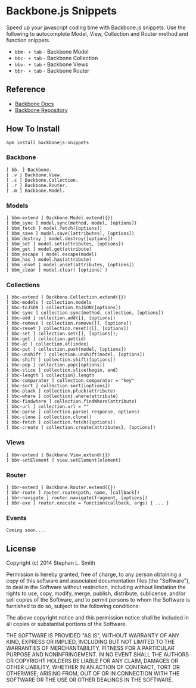 # Backbone.js Snippets

Speed up your javascript coding time with Backbone.js snippets. Use
the following to autocomplete Model, View, Collection and Router
method and function snippets.

* `bbm- + tab` - Backbone Model
* `bbc- + tab` - Backbone Collection
* `bbv- + tab` - Backbone Views
* `bbr- + tab` - Backbone Router

## Reference
 * [Backbone Docs](http://backbonejs.org)
 * [Backbone Repository](https://github.com/jashkenas/backbone)

## How To Install

```
apm install backbonejs-snippets
```

### Backbone
```
[ bb. ] Backbone.
[ .v ] Backbone.View.
[ .c ] Backbone.Collection.
[ .r ] Backbone.Router.
[ .m ] Backbone.Model.
```

### Models
```
[ bbm-extend ] Backbone.Model.extend({})
[ bbm_sync ] model.sync(method, model, [options])
[ bbm_fetch ] model.fetch([options])
[ bbm_save ] model.save([attributes], [options])
[ bbm_destroy ] model.destroy([options])
[ bbm_set ] model.set(attributes, [options])
[ bbm_get ] model.get(attribute)
[ bbm_escape ] model.escape(model)
[ bbm_has ] model.has(attribute)
[ bbm_unset ] model.unset(attributes, [options])
[ bbm_clear ] model.clear( [options] )
```

### Collections
```
[ bbc-extend ] Backbone.Collection.extend({})
[ bbc-models ] collection.models
[ bbc-toJSON ] collection.toJSON([options])
[ bbc-sync ] collection.sync(method, collection, [options])
[ bbc-add ] collection.add([], [options])
[ bbc-remove ] collection.remove([], [options])
[ bbc-reset ] collection.reset(([], [options])
[ bbc-set ] collection.set([], [options]);
[ bbc-get ] collection.get(id)
[ bbc-at ] collection.at(index)
[ bbc-put ] collection.push(model, [options])
[ bbc-unshift ] collection.unshift(model, [options])
[ bbc-shift ] collection.shift([options])
[ bbc-pop ] collection.pop([options])
[ bbc-slice ] collection.slice(begin, end)
[ bbc-length ] collection}.length
[ bbc-comparator ] collection.comparator = "key"
[ bbc-sort ] collection.sort([options])
[ bbc-pluck ] collection.pluck(attribute)
[ bbc-where ] collection}.where(attribute)
[ bbc-findwhere ] collection.findWhere(attribute)
[ bbc-url ] collection.url = ""
[ bbc-parse ] collection.parse( response, options)
[ bbc-clone ] collection.clone()
[ bbc-fetch ] collection.fetch([options])
[ bbc-create ] collection.create(attributes}, [options])
```

### Views
```
[ bbv-extend ] Backbone.View.extend({})
[ bbv-setElement ] view.setElement(element)
```

### Router
```
[ bbr-extend ] Backbone.Router.extend({})
[ bbr-route ] router.route(path, name, [callback])
[ bbr-navigate ] router.navigate(fragment, [options])
[ bbr-exe ] router.execute = function(callback, args) { ... }
```

### Events

```
Coming soon....
```

## License

Copyright (c) 2014 Stephan L. Smith

Permission is hereby granted, free of charge, to any person obtaining
a copy of this software and associated documentation files (the
"Software"), to deal in the Software without restriction, including
without limitation the rights to use, copy, modify, merge, publish,
distribute, sublicense, and/or sell copies of the Software, and to
permit persons to whom the Software is furnished to do so, subject to
the following conditions:

The above copyright notice and this permission notice shall be
included in all copies or substantial portions of the Software.

THE SOFTWARE IS PROVIDED "AS IS", WITHOUT WARRANTY OF ANY KIND,
EXPRESS OR IMPLIED, INCLUDING BUT NOT LIMITED TO THE WARRANTIES OF
MERCHANTABILITY, FITNESS FOR A PARTICULAR PURPOSE AND
NONINFRINGEMENT. IN NO EVENT SHALL THE AUTHORS OR COPYRIGHT HOLDERS BE
LIABLE FOR ANY CLAIM, DAMAGES OR OTHER LIABILITY, WHETHER IN AN ACTION
OF CONTRACT, TORT OR OTHERWISE, ARISING FROM, OUT OF OR IN CONNECTION
WITH THE SOFTWARE OR THE USE OR OTHER DEALINGS IN THE SOFTWARE.
